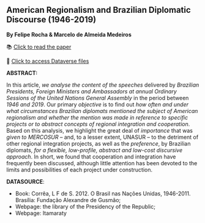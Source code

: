 ## American Regionalism and Brazilian Diplomatic Discourse (1946-2019) 
**By Felipe Rocha & Marcelo de Almeida Medeiros**

📚 [Click to read the paper](https://doi.org/10.1590/s0102-8529.2019430100002) 

📂 [Click to access Dataverse files](https://doi.org/10.7910/DVN/9WLKRO)

**ABSTRACT:**

In this article, *we analyse the content of the speeches* delivered by *Brazilian Presidents, Foreign Ministers and Ambassadors at annual Ordinary Sessions of the United Nations General Assembly* in the period between *1946 and 2019*. Our primary *objective* is to find out *how often and under what circumstances Brazilian diplomats mentioned the subject of American regionalism and whether the mention was made in reference to specific projects or to abstract concepts of regional integration and cooperation*. Based on this analysis, we highlight the great deal of *importance* that was *given to MERCOSUR* – and, to a lesser extent, UNASUR – to the detriment of other regional integration projects, as well as the *preference*, by Brazilian diplomats, *for a flexible, low-profile, abstract and low-cost discursive approach*. In short, we found that cooperation and integration have frequently been discussed, although little attention has been devoted to the limits and possibilities of each project under construction.

**DATASOURCE**:
- Book: Corrêa, L F de S. 2012. O Brasil nas Nações Unidas, 1946-2011. Brasília: Fundação Alexandre de Gusmão;
- Webpage: the library of the Presidency of the Republic;
- Webpage: Itamaraty

                                                                                                                                         

